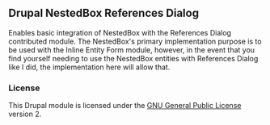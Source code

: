 ## Drupal NestedBox References Dialog

Enables basic integration of NestedBox with the References Dialog contributed module. The NestedBox's primary implementation purpose is to be used with the Inline Entity Form module, however, in the event that you find yourself needing to use the NestedBox entities with References Dialog like I did, the implementation here will allow that.

### License

This Drupal module is licensed under the [GNU General Public License](./LICENSE.md) version 2.
